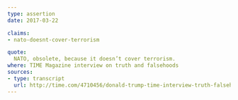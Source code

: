 ```yaml
---
type: assertion
date: 2017-03-22

claims:
- nato-doesnt-cover-terrorism

quote:
  NATO, obsolete, because it doesn’t cover terrorism.
where: TIME Magazine interview on truth and falsehoods
sources:
- type: transcript
  url: http://time.com/4710456/donald-trump-time-interview-truth-falsehood/
---
```

